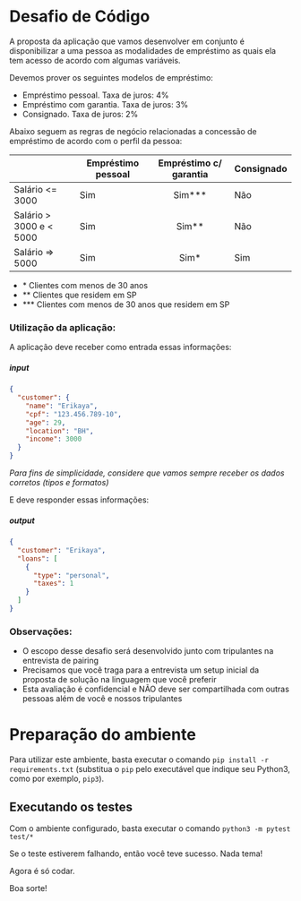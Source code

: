 # Desafio de Código

A proposta da aplicação que vamos desenvolver em conjunto é disponibilizar a uma pessoa as modalidades de empréstimo as quais ela tem acesso de acordo com algumas variáveis.

Devemos prover os seguintes modelos de empréstimo:

- Empréstimo pessoal. Taxa de juros: 4%
- Empréstimo com garantia. Taxa de juros: 3%
- Consignado. Taxa de juros: 2%

Abaixo seguem as regras de negócio relacionadas a concessão de empréstimo de acordo com o perfil da pessoa:

|                          | Empréstimo pessoal | Empréstimo c/ garantia | Consignado |
| ------------------------ | ------------------ | :--------------------: | ---------- |
| Salário <= 3000          | Sim                |       Sim\*\*\*        | Não        |
| Salário > 3000 e < 5000  | Sim                |        Sim\*\*         | Não        |
| Salário => 5000          | Sim                |         Sim\*          | Sim        |

- \* Clientes com menos de 30 anos
- \*\* Clientes que residem em SP
- \*\*\* Clientes com menos de 30 anos que residem em SP

### Utilização da aplicação:

A aplicação deve receber como entrada essas informações:

##### input

```json
{
  "customer": {
    "name": "Erikaya",
    "cpf": "123.456.789-10",
    "age": 29,
    "location": "BH",
    "income": 3000
  }
}
```

_Para fins de simplicidade, considere que vamos sempre receber os dados corretos (tipos e formatos)_

E deve responder essas informações:

##### output

```json
{
  "customer": "Erikaya",
  "loans": [
    {
      "type": "personal",
      "taxes": 1
    }
  ]
}
```

### Observações:

- O escopo desse desafio será desenvolvido junto com tripulantes na entrevista de pairing
- Precisamos que você traga para a entrevista um setup inicial da proposta de solução na linguagem que você preferir
- Esta avaliação é confidencial e NÃO deve ser compartilhada com outras pessoas além de você e nossos tripulantes

# Preparação do ambiente
Para utilizar este ambiente, basta executar o comando `pip install -r requirements.txt` (substitua o `pip` pelo executável que indique seu Python3, como por exemplo, `pip3`).

## Executando os testes
Com o ambiente configurado, basta executar o comando `python3 -m pytest test/*`

Se o teste estiverem falhando, então você teve sucesso. Nada tema!

Agora é só codar.

Boa sorte!
